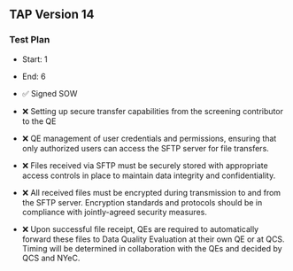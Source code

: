 ## TAP Version 14

### Test Plan
- Start: 1
- End: 6

- ✅ Signed SOW
- ❌ Setting up secure transfer capabilities from the screening  contributor to the QE
- ❌ QE management of user credentials and permissions, ensuring that only authorized users can access the SFTP server for file transfers.
- ❌ Files received via SFTP must be securely stored with appropriate access controls in place to maintain data integrity and confidentiality.
- ❌ All received files must be encrypted during transmission to and from the SFTP server. Encryption standards and protocols should be in compliance with jointly-agreed security measures.
- ❌ Upon successful file receipt, QEs are required to automatically forward these files to Data Quality Evaluation at their own QE or at QCS. Timing will be determined in collaboration with the QEs and decided by QCS and NYeC.

